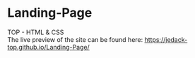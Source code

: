 # Landing-Page
TOP - HTML &amp; CSS\
The live preview of the site can be found here: https://jedack-top.github.io/Landing-Page/ 
